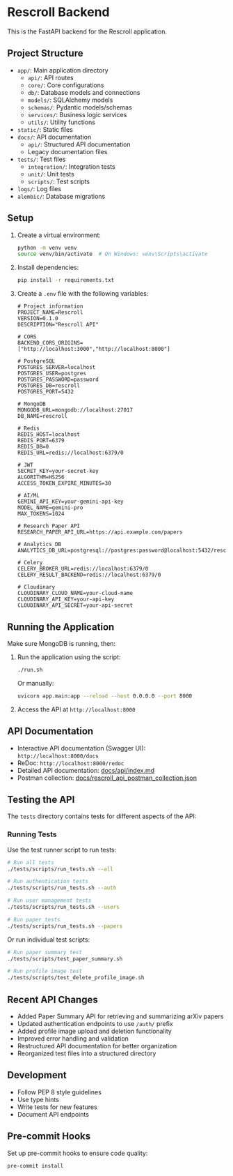 # Rescroll Backend

This is the FastAPI backend for the Rescroll application.

## Project Structure

- `app/`: Main application directory
  - `api/`: API routes
  - `core/`: Core configurations
  - `db/`: Database models and connections
  - `models/`: SQLAlchemy models
  - `schemas/`: Pydantic models/schemas
  - `services/`: Business logic services
  - `utils/`: Utility functions
- `static/`: Static files
- `docs/`: API documentation
  - `api/`: Structured API documentation
  - Legacy documentation files
- `tests/`: Test files
  - `integration/`: Integration tests
  - `unit/`: Unit tests
  - `scripts/`: Test scripts
- `logs/`: Log files
- `alembic/`: Database migrations

## Setup

1. Create a virtual environment:
   ```bash
   python -m venv venv
   source venv/bin/activate  # On Windows: venv\Scripts\activate
   ```

2. Install dependencies:
   ```bash
   pip install -r requirements.txt
   ```

3. Create a `.env` file with the following variables:
   ```
   # Project information
   PROJECT_NAME=Rescroll
   VERSION=0.1.0
   DESCRIPTION="Rescroll API"
   
   # CORS
   BACKEND_CORS_ORIGINS=["http://localhost:3000","http://localhost:8000"]
   
   # PostgreSQL
   POSTGRES_SERVER=localhost
   POSTGRES_USER=postgres
   POSTGRES_PASSWORD=password
   POSTGRES_DB=rescroll
   POSTGRES_PORT=5432
   
   # MongoDB
   MONGODB_URL=mongodb://localhost:27017
   DB_NAME=rescroll
   
   # Redis
   REDIS_HOST=localhost
   REDIS_PORT=6379
   REDIS_DB=0
   REDIS_URL=redis://localhost:6379/0
   
   # JWT
   SECRET_KEY=your-secret-key
   ALGORITHM=HS256
   ACCESS_TOKEN_EXPIRE_MINUTES=30
   
   # AI/ML
   GEMINI_API_KEY=your-gemini-api-key
   MODEL_NAME=gemini-pro
   MAX_TOKENS=1024
   
   # Research Paper API
   RESEARCH_PAPER_API_URL=https://api.example.com/papers
   
   # Analytics DB
   ANALYTICS_DB_URL=postgresql://postgres:password@localhost:5432/rescroll_analytics
   
   # Celery
   CELERY_BROKER_URL=redis://localhost:6379/0
   CELERY_RESULT_BACKEND=redis://localhost:6379/0
   
   # Cloudinary
   CLOUDINARY_CLOUD_NAME=your-cloud-name
   CLOUDINARY_API_KEY=your-api-key
   CLOUDINARY_API_SECRET=your-api-secret
   ```

## Running the Application

Make sure MongoDB is running, then:

1. Run the application using the script:
   ```bash
   ./run.sh
   ```

   Or manually:
   ```bash
   uvicorn app.main:app --reload --host 0.0.0.0 --port 8000
   ```

2. Access the API at `http://localhost:8000`

## API Documentation

- Interactive API documentation (Swagger UI): `http://localhost:8000/docs`
- ReDoc: `http://localhost:8000/redoc`
- Detailed API documentation: [docs/api/index.md](docs/api/index.md)
- Postman collection: [docs/rescroll_api_postman_collection.json](docs/rescroll_api_postman_collection.json)

## Testing the API

The `tests` directory contains tests for different aspects of the API:

### Running Tests

Use the test runner script to run tests:

```bash
# Run all tests
./tests/scripts/run_tests.sh --all

# Run authentication tests
./tests/scripts/run_tests.sh --auth

# Run user management tests
./tests/scripts/run_tests.sh --users

# Run paper tests
./tests/scripts/run_tests.sh --papers
```

Or run individual test scripts:

```bash
# Run paper summary test
./tests/scripts/test_paper_summary.sh

# Run profile image test
./tests/scripts/test_delete_profile_image.sh
```

## Recent API Changes

- Added Paper Summary API for retrieving and summarizing arXiv papers
- Updated authentication endpoints to use `/auth/` prefix
- Added profile image upload and deletion functionality
- Improved error handling and validation
- Restructured API documentation for better organization
- Reorganized test files into a structured directory

## Development

- Follow PEP 8 style guidelines
- Use type hints
- Write tests for new features
- Document API endpoints

## Pre-commit Hooks

Set up pre-commit hooks to ensure code quality:

```bash
pre-commit install
```
